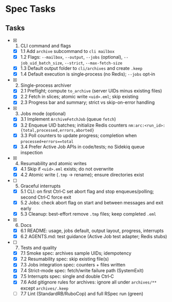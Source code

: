 # Spec Tasks

## Tasks

- [x] 1. CLI command and flags
  - [x] 1.1 Add `archive` subcommand to `cli mailbox`
  - [x] 1.2 Flags: `--mailbox`, `--output`, `--jobs` (optional), `--job_uid_batch_size`, `--strict`, `--max-fetch-size`
  - [x] 1.3 Default output folder to `cli/archives` and create `.keep`
  - [x] 1.4 Default execution is single‑process (no Redis); `--jobs` opt‑in

- [x] 2. Single-process archiver
  - [x] 2.1 Preflight; compute `to_archive` (server UIDs minus existing files)
  - [x] 2.2 Fetch in slices; atomic write `<uid>.eml`; skip existing
  - [x] 2.3 Progress bar and summary; strict vs skip-on-error handling

- [x] 3. Jobs mode (optional)
  - [x] 3.1 Implement `ArchiveFetchJob` (queue `fetch`)
  - [x] 3.2 Enqueue UID batches; initialize Redis counters `nm:arc:<run_id>:{total,processed,errors,aborted}`
  - [x] 3.3 Poll counters to update progress; completion when `processed+errors==total`
  - [x] 3.4 Prefer Active Job APIs in code/tests; no Sidekiq queue inspection

- [x] 4. Resumability and atomic writes
  - [x] 4.1 Skip if `<uid>.eml` exists; do not overwrite
  - [x] 4.2 Atomic write (`.tmp` → rename); ensure directories exist

- [ ] 5. Graceful interrupts
  - [x] 5.1 CLI: on first Ctrl‑C set abort flag and stop enqueues/polling; second Ctrl‑C force exit
  - [x] 5.2 Jobs: check abort flag on start and between messages and exit early
  - [x] 5.3 Cleanup: best-effort remove `.tmp` files; keep completed `.eml`

- [x] 6. Docs
  - [x] 6.1 README: usage, jobs default, output layout, progress, interrupts
  - [x] 6.2 AGENTS.md: test guidance (Active Job test adapter; Redis stubs)

- [ ] 7. Tests and quality
  - [x] 7.1 Smoke spec: archives sample UIDs; idempotency
  - [x] 7.2 Resumability spec: skip existing file(s)
  - [x] 7.3 Jobs integration spec: counters + files written
  - [x] 7.4 Strict-mode spec: fetch/write failure path (SystemExit)
  - [x] 7.5 Interrupts spec: single and double Ctrl‑C
  - [x] 7.6 Add gitignore rules for archives: ignore all under `archives/**` except `archives/.keep`
  - [ ] 7.7 Lint (StandardRB/RuboCop) and full RSpec run (green)
